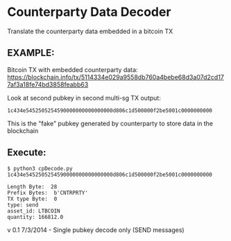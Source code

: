 Counterparty Data Decoder
=========================

Translate the counterparty data embedded in a bitcoin TX

EXAMPLE:
--------
Bitcoin TX with embedded counterparty data:
https://blockchain.info/tx/5114334e029a9558db760a4bebe68d3a07d2cd177af3a18fe74bd3858feabb63

Look at second pubkey in second multi-sg TX output:

    1c434e5452505254590000000000000000d806c1d500000f2be5001c0000000000
This is the "fake" pubkey generated by counterparty to store data in the blockchain

Execute:
--------

```
$ python3 cpDecode.py 1c434e5452505254590000000000000000d806c1d500000f2be5001c0000000000

Length Byte:  28
Prefix Bytes:  b'CNTRPRTY'
TX type Byte:  0
type: send
asset_id: LTBCOIN
quantity: 166812.0
```

v 0.1 7/3/2014 - Single pubkey decode only (SEND messages)
